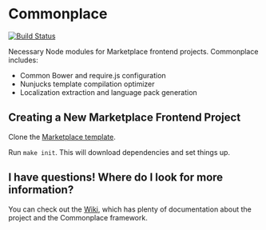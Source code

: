 # Commonplace

[![Build Status](https://travis-ci.org/mozilla/commonplace.png?branch=master)](https://travis-ci.org/mozilla/commonplace)

Necessary Node modules for Marketplace frontend projects. Commonplace includes:

- Common Bower and require.js configuration
- Nunjucks template compilation optimizer
- Localization extraction and language pack generation

## Creating a New Marketplace Frontend Project

Clone the [Marketplace template](https://github.com/mozilla/marketplace-template).

Run ```make init```. This will download dependencies and set things up.

## I have questions! Where do I look for more information?

You can check out the
[Wiki](https://github.com/mozilla/commonplace/wiki/_pages), which has plenty of
documentation about the project and the Commonplace framework.
